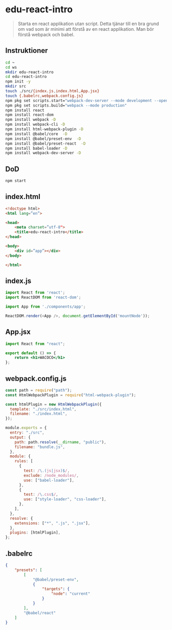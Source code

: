 # edu-react-intro

> Starta en react applikation utan script. Detta tjänar till en bra grund om vad som är minimi att förstå av en react applikation. Man bör förstå webpack och babel.


## Instruktioner

```bash
cd ~
cd ws
mkdir edu-react-intro
cd edu-react-intro
npm init -y
mkdir src
touch ./src/{index.js,index.html,App.jsx}
touch {.babelrc,webpack.config.js}
npm pkg set scripts.start="webpack-dev-server --mode development --open --hot --port 3000"
npm pkg set scripts.build="webpack --mode production"
npm install react
npm install react-dom
npm install webpack -D
npm install webpack-cli -D
npm install html-webpack-plugin -D
npm install @babel/core  -D
npm install @babel/preset-env  -D
npm install @babel/preset-react  -D
npm install babel-loader -D
npm install webpack-dev-server -D
```

## DoD

```bash
npm start
```

## index.html

```html
<!doctype html>
<html lang=”en”>

<head>
    <meta charset=”utf-8">
    <title>edu-react-intro</title>
</head>

<body>
    <div id=”app”></div>
</body>

</html>
```


## index.js

```js
import React from 'react';
import ReactDOM from 'react-dom';

import App from './components/app';

ReactDOM.render(<App />, document.getElementById('mountNode'));
```

## App.jsx

```jsx
import React from "react";

export default () => {
    return <h1>WACOCO</h1>
};
```

## webpack.config.js

```js
const path = require("path");
const HtmlWebpackPlugin = require("html-webpack-plugin");

const htmlPlugin = new HtmlWebpackPlugin({
  template: "./src/index.html",
  filename: "./index.html",
});

module.exports = {
  entry: "./src",
  output: {
    path: path.resolve(__dirname, "public"),
    filename: "bundle.js",
  },
  module: {
    rules: [
      {
        test: /\.(js|jsx)$/,
        exclude: /node_modules/,
        use: ["babel-loader"],
      },
      {
        test: /\.css$/,
        use: ["style-loader", "css-loader"],
      },
    ],
  },
  resolve: {
    extensions: ["*", ".js", ".jsx"],
  },
  plugins: [htmlPlugin],
};
```

## .babelrc

```json
{
    "presets": [
        [
            "@babel/preset-env",
            {
                "targets": {
                    "node": "current"
                }
            }
        ],
        "@babel/react"
    ]
}
```
